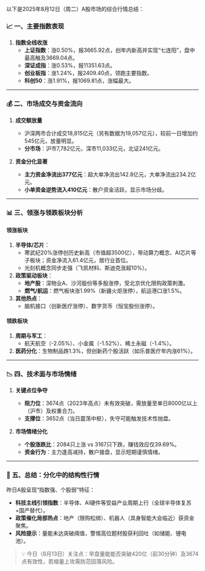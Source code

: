 以下是2025年8月12日（周二）A股市场的综合行情总结：

### 📈 **一、主要指数表现**
1. **指数全线收涨**  
    - **上证指数**：涨0.50%，报3665.92点，创年内新高并实现“七连阳”，盘中最高触及3669.04点。  
    - **深证成指**：涨0.53%，报11351.63点。  
    - **创业板指**：涨1.24%，报2409.40点，领跑主要指数。  
    - **科创50**：涨1.91%，报1069.81点，涨幅最大。  

---

### 💰 **二、市场成交与资金流向**
1. **成交额放量**  
    - 沪深两市合计成交18,815亿元（另有数据为19,057亿元），较前一日增加约545亿元，放量明显。  
    - **分市场**：沪市7,782亿元，深市11,033亿元，北证241亿元。  

2. **资金分化显著**  
    - **主力资金净流出377亿元**：超大单净流出142.8亿元，大单净流出234.2亿元。  
    - **小单资金逆势流入410亿元**：散户资金活跃，显示市场分歧。  

---

### 📊 **三、领涨与领跌板块分析**
#### **领涨板块**  
1. **半导体/芯片**：  
    - 寒武纪20%涨停创历史新高（市值超3500亿），带动算力概念、AI芯片等子板块；资金净流入61.4亿元，居行业首位。  
    - 光刻机概念同步走强（飞凯材料、斯迪克涨超10%）。  
2. **政策驱动板块**：  
    - **地产股**：深物业A、沙河股份等多股涨停，受北京优化限购政策刺激。  
    - **燃气/航运**：燃气板块涨1.99%（新疆火炬涨停），航运港口涨1.5%。  
3. **其他热点**：  
    - 脑机接口（创新医疗涨停）、数字货币（恒宝股份涨停）。  

#### **领跌板块**  
1. **周期与军工**：  
    - 航天航空（-2.05%）、小金属（-1.52%）、稀土永磁（-1.4%）。  
2. **医药分化**：生物制品跌1.3%，但创新药个股活跃（如乐普医疗年内涨61%）。  

---

### 📉 **四、技术面与市场情绪**
1. **关键点位争夺**  
    - **阻力位**：3674点（2023年高点）未有效突破，需放量至单日8000亿以上（沪市）及权重合力。  
    - **支撑位**：3652点（当日震荡中枢），失守可能触发技术性抛盘。  

2. **市场情绪分化**  
    - **个股涨跌比**：2084只上涨 vs 3167只下跌，赚钱效应仅39.69%。  
    - **资金行为**：主力逢高减持，散户接盘，显示短期谨慎情绪。  

---

### 💎 **五、总结：分化中的结构性行情**
昨日A股呈现“指数强、个股弱”特征：  
- **科技主线引领指数**：半导体、AI硬件等受益产业周期上行（全球半导体复苏+国产替代）。  
- **政策催化局部热点**：地产（限购松绑）、机器人（具身智能大会临近）获资金聚焦。  
- **风险提示**：量能未达突破阈值，警惕高位题材股获利回吐（如储能、锂电池）。  

> 💡 今日（8月13日）关注点：早盘量能能否突破420亿（前30分钟）及3674点有效性，若缩量上攻需防范回落风险。